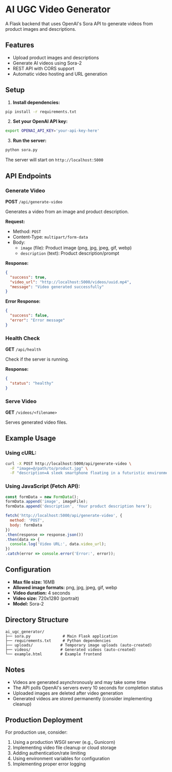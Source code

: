 # AI UGC Video Generator

A Flask backend that uses OpenAI's Sora API to generate videos from product images and descriptions.

## Features

- Upload product images and descriptions
- Generate AI videos using Sora-2
- REST API with CORS support
- Automatic video hosting and URL generation

## Setup

1. **Install dependencies:**
```bash
pip install -r requirements.txt
```

2. **Set your OpenAI API key:**
```bash
export OPENAI_API_KEY='your-api-key-here'
```

3. **Run the server:**
```bash
python sora.py
```

The server will start on `http://localhost:5000`

## API Endpoints

### Generate Video
**POST** `/api/generate-video`

Generates a video from an image and product description.

**Request:**
- Method: `POST`
- Content-Type: `multipart/form-data`
- Body:
  - `image` (file): Product image (png, jpg, jpeg, gif, webp)
  - `description` (text): Product description/prompt

**Response:**
```json
{
  "success": true,
  "video_url": "http://localhost:5000/videos/uuid.mp4",
  "message": "Video generated successfully"
}
```

**Error Response:**
```json
{
  "success": false,
  "error": "Error message"
}
```

### Health Check
**GET** `/api/health`

Check if the server is running.

**Response:**
```json
{
  "status": "healthy"
}
```

### Serve Video
**GET** `/videos/<filename>`

Serves generated video files.

## Example Usage

### Using cURL:
```bash
curl -X POST http://localhost:5000/api/generate-video \
  -F "image=@/path/to/product.jpg" \
  -F "description=A sleek smartphone floating in a futuristic environment with neon lights"
```

### Using JavaScript (Fetch API):
```javascript
const formData = new FormData();
formData.append('image', imageFile);
formData.append('description', 'Your product description here');

fetch('http://localhost:5000/api/generate-video', {
  method: 'POST',
  body: formData
})
.then(response => response.json())
.then(data => {
  console.log('Video URL:', data.video_url);
})
.catch(error => console.error('Error:', error));
```

## Configuration

- **Max file size:** 16MB
- **Allowed image formats:** png, jpg, jpeg, gif, webp
- **Video duration:** 4 seconds
- **Video size:** 720x1280 (portrait)
- **Model:** Sora-2

## Directory Structure

```
ai_ugc_generator/
├── sora.py              # Main Flask application
├── requirements.txt     # Python dependencies
├── uploads/            # Temporary image uploads (auto-created)
├── videos/             # Generated videos (auto-created)
└── example.html        # Example frontend
```

## Notes

- Videos are generated asynchronously and may take some time
- The API polls OpenAI's servers every 10 seconds for completion status
- Uploaded images are deleted after video generation
- Generated videos are stored permanently (consider implementing cleanup)

## Production Deployment

For production use, consider:
1. Using a production WSGI server (e.g., Gunicorn)
2. Implementing video file cleanup or cloud storage
3. Adding authentication/rate limiting
4. Using environment variables for configuration
5. Implementing proper error logging

